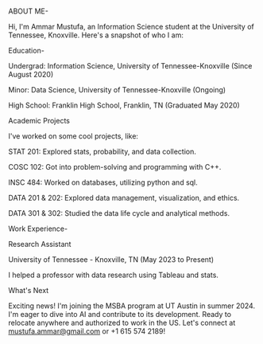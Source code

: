 ### 
ABOUT ME-

Hi, I'm Ammar Mustufa, an Information Science student at the University of Tennessee, Knoxville. Here's a snapshot of who I am:

Education-

Undergrad: Information Science, University of Tennessee-Knoxville (Since August 2020)

Minor: Data Science, University of Tennessee-Knoxville (Ongoing)

High School: Franklin High School, Franklin, TN (Graduated May 2020)

Academic Projects

I've worked on some cool projects, like:

STAT 201: Explored stats, probability, and data collection.

COSC 102: Got into problem-solving and programming with C++.

INSC 484: Worked on databases, utilizing python and sql.

DATA 201 & 202: Explored data management, visualization, and ethics.

DATA 301 & 302: Studied the data life cycle and analytical methods.

Work Experience-

Research Assistant

University of Tennessee - Knoxville, TN (May 2023 to Present)

I helped a professor with data research using Tableau and stats.

What's Next

Exciting news! I'm joining the MSBA program at UT Austin in summer 2024. I'm eager to dive into AI and contribute to its development. Ready to relocate anywhere and authorized to work in the US. Let's connect at mustufa.ammar@gmail.com or +1 615 574 2189!


